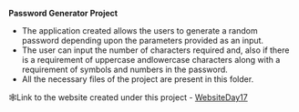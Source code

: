<b>Password Generator Project</b></br>
- The application created allows the users to generate a random password depending upon the parameters provided as an input.</br>
- The user can input the number of characters required and, also if there is a requirement of uppercase andlowercase characters along with a requirement of symbols and numbers in the password.</br>
- All the necessary files of the project are present in this folder.</br>

🕸Link to the website created under this project - [WebsiteDay17](https://astounding-cendol-2daac4.netlify.app)
